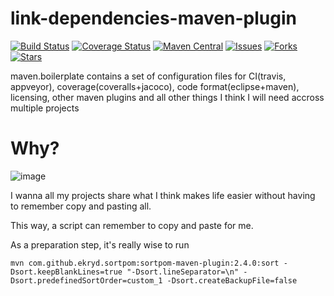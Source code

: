 # link-dependencies-maven-plugin

[![Build Status](https://travis-ci.org/velo/link-dependencies-maven-plugin.svg?branch=master)](https://travis-ci.org/velo/link-dependencies-maven-plugin?branch=master) 
[![Coverage Status](https://coveralls.io/repos/github/velo/link-dependencies-maven-plugin/badge.svg?branch=master)](https://coveralls.io/github/velo/link-dependencies-maven-plugin?branch=master) 
[![Maven Central](https://maven-badges.herokuapp.com/maven-central/com.marvinformatics/link-dependencies-maven-plugin/badge.svg)](https://maven-badges.herokuapp.com/maven-central/com.marvinformatics/link-dependencies-maven-plugin/) 
[![Issues](https://img.shields.io/github/issues/velo/link-dependencies-maven-plugin.svg)](https://github.com/velo/link-dependencies-maven-plugin/issues) 
[![Forks](https://img.shields.io/github/forks/velo/link-dependencies-maven-plugin.svg)](https://github.com/velo/link-dependencies-maven-plugin/network) 
[![Stars](https://img.shields.io/github/stars/velo/link-dependencies-maven-plugin.svg)](https://github.com/velo/link-dependencies-maven-plugin/stargazers)

maven.boilerplate contains a set of configuration files for CI(travis, appveyor), coverage(coveralls+jacoco), code format(eclipse+maven), licensing, other maven plugins and all other things I think I will need accross multiple projects

# Why?
![image](https://cloud.githubusercontent.com/assets/136590/14231013/3752c72a-f9c6-11e5-9372-af23df11d18d.png)


I wanna all my projects share what I think makes life easier without having to remember copy and pasting all.

This way, a script can remember to copy and paste for me.

As a preparation step, it's really wise to run

```shell
mvn com.github.ekryd.sortpom:sortpom-maven-plugin:2.4.0:sort -Dsort.keepBlankLines=true "-Dsort.lineSeparator=\n" -Dsort.predefinedSortOrder=custom_1 -Dsort.createBackupFile=false
```
